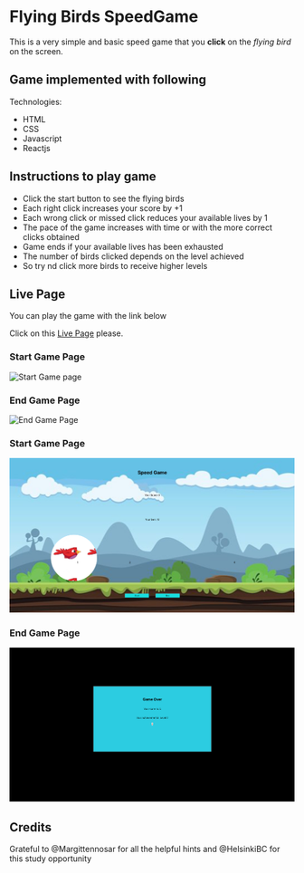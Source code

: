 # Flying Birds SpeedGame


This is a very simple and basic speed game that you **click** on the *flying bird* on the screen. 

## Game implemented with following

Technologies:

- HTML
- CSS
- Javascript
- Reactjs

## Instructions to play game 

- Click the start button to see the flying birds
- Each right click increases your score by +1
- Each wrong click or missed click reduces your available lives by 1
- The pace of the game increases with time or with the more correct clicks obtained
- Game ends if your available lives has been exhausted
- The number of birds clicked depends on the level achieved
- So try nd click more birds to receive higher levels

## Live Page

You can play the game with the link below

Click on this [Live Page](https://lambent-monstera-c0d9f2.netlify.app/ "Link to Speed Game") please.


### Start Game Page

![Start Game page](/speedgame_react/src/assets/images/game.png "Start Game Page")

### End Game Page

![End Game Page](/speedgame_react/src/assets/images/modal.png "End Game Page")
### Start Game Page

![Start Game page](/src/game.png "Start Game Page")

### End Game Page

![End Game Page](/src/assets/images/modal.png "End Game Page")




## Credits

Grateful to @Margittennosar for all the helpful hints and @HelsinkiBC for this study opportunity


